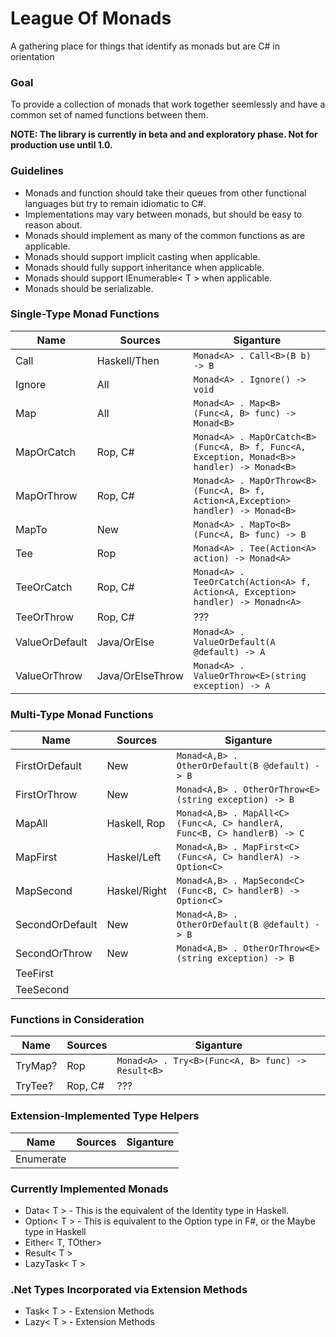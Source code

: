 ﻿# League Of Monads

A gathering place for things that identify as monads but are C# in orientation

### Goal

To provide a collection of monads that work together seemlessly and have a common set of named functions between them.

**NOTE: The library is currently in beta and and exploratory phase.  Not for production use until 1.0.**

### Guidelines
	
* Monads and function should take their queues from other functional languages but try to remain idiomatic to C#.
* Implementations may vary between monads, but should be easy to reason about.
* Monads should implement as many of the common functions as are applicable.
* Monads should support implicit casting when applicable.
* Monads should fully support inheritance when applicable.
* Monads should support IEnumerable< T > when applicable.
* Monads should be serializable.

### Single-Type Monad Functions

| Name            | Sources          | Siganture   |
| ---             | ---              | ---         |
| Call            | Haskell/Then     | ```Monad<A> . Call<B>(B b) -> B```
| Ignore          | All              | ```Monad<A> . Ignore() -> void```
| Map             | All              | ```Monad<A> . Map<B>(Func<A, B> func) -> Monad<B>```
| MapOrCatch      | Rop, C#          | ```Monad<A> . MapOrCatch<B>(Func<A, B> f, Func<A, Exception, Monad<B>> handler) -> Monad<B>```
| MapOrThrow      | Rop, C#          | ```Monad<A> . MapOrThrow<B>(Func<A, B> f, Action<A,Exception> handler) -> Monad<B>```
| MapTo           | New              | ```Monad<A> . MapTo<B>(Func<A, B> func) -> B```
| Tee             | Rop              | ```Monad<A> . Tee(Action<A> action) -> Monad<A>```
| TeeOrCatch      | Rop, C#          | ```Monad<A> . TeeOrCatch(Action<A> f, Action<A, Exception> handler) -> Monadn<A>```
| TeeOrThrow      | Rop, C#          | ???
| ValueOrDefault  | Java/OrElse      | ```Monad<A> . ValueOrDefault(A @default) -> A```
| ValueOrThrow    | Java/OrElseThrow | ```Monad<A> . ValueOrThrow<E>(string exception) -> A```

### Multi-Type Monad Functions

| Name            | Sources          | Siganture   |
| ---             | ---              | ---         |
| FirstOrDefault  | New              | ```Monad<A,B> . OtherOrDefault(B @default) -> B```
| FirstOrThrow    | New              | ```Monad<A,B> . OtherOrThrow<E>(string exception) -> B```
| MapAll          | Haskell, Rop     | ```Monad<A,B> . MapAll<C>(Func<A, C> handlerA, Func<B, C> handlerB) -> C```
| MapFirst        | Haskel/Left      | ```Monad<A,B> . MapFirst<C>(Func<A, C> handlerA) -> Option<C>```
| MapSecond       | Haskel/Right     | ```Monad<A,B> . MapSecond<C>(Func<B, C> handlerB) -> Option<C>```
| SecondOrDefault | New              | ```Monad<A,B> . OtherOrDefault(B @default) -> B```
| SecondOrThrow   | New              | ```Monad<A,B> . OtherOrThrow<E>(string exception) -> B```
| TeeFirst        |
| TeeSecond       |

### Functions in Consideration
| Name            | Sources          | Siganture   |
| ---             | ---              | ---         |
| TryMap?         | Rop              | ```Monad<A> . Try<B>(Func<A, B> func) -> Result<B>```
| TryTee?         | Rop, C#          | ???

### Extension-Implemented Type Helpers

| Name            | Sources          | Siganture   |
| ---             | ---              | ---         |
| Enumerate       |                  |

### Currently Implemented Monads

* Data< T > - This is the equivalent of the Identity type in Haskell.
* Option< T > - This is equivalent to the Option type in F#, or the Maybe type in Haskell
* Either< T, TOther>
* Result< T > 
* LazyTask< T > 

### .Net Types Incorporated via Extension Methods

* Task< T > - Extension Methods
* Lazy< T > - Extension Methods

